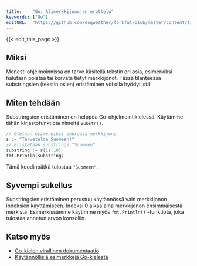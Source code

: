 ```yaml
---
title:    "Go: Alimerkkijonojen erottelu"
keywords: ["Go"]
editURL:  "https://github.com/dogweather/forkful/blob/master/content/fi/go/extracting-substrings.md"
---
```


{{< edit_this_page >}}

## Miksi

Monesti ohjelmoinnissa on tarve käsitellä tekstin eri osia, esimerkiksi halutaan poistaa tai korvata tietyt merkkijonot. Tässä tilanteessa substringsien (tekstin osien) eristäminen voi olla hyödyllistä.

## Miten tehdään

Substringsien eristäminen on helppoa Go-ohjelmointikielessä. Käytämme tähän kirjastofunktiota nimeltä `Substr()`.

```Go
// Otetaan esimerkiksi seuraava merkkijono
s := "Tervetuloa Suomeen!"
// Eristetään substrings "Suomeen"
substring := s[11:18]
fmt.Println(substring)
```
Tämä koodinpätkä tulostaa `"Suomeen"`.

## Syvempi sukellus

Substringsien eristäminen perustuu käytännössä vain merkkijonon indeksien käyttämiseen. Indeksi 0 alkaa aina merkkijonon ensimmäisestä merkistä. Esimerkissämme käytimme myös `fmt.Println()` -funktiota, joka tulostaa annetun arvon konsoliin.

## Katso myös

- [Go-kielen virallinen dokumentaatio](https://golang.org/doc/)
- [Käytännöllisiä esimerkkejä Go-kielestä](https://gobyexample.com/)